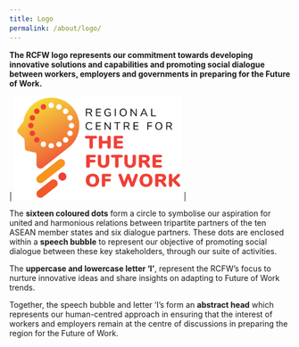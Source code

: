 ```yaml
---
title: Logo
permalink: /about/logo/
---
```

**The RCFW logo represents our commitment towards developing innovative solutions and capabilities and promoting social dialogue between workers, employers and governments in preparing for the Future of Work.**
<br>

| <a href="/images/rcfw-logo-final.png"><img src="/images/rcfw-logo-final.png" style="width:300px;" /></a> | 

The **sixteen coloured dots** form a circle to symbolise our aspiration for united and harmonious relations between tripartite partners of the ten ASEAN member states and six dialogue partners. These dots are enclosed within a **speech bubble** to represent our objective of promoting social dialogue between these key stakeholders, through our suite of activities.

The **uppercase and lowercase letter ‘I’**, represent the RCFW’s focus to nurture innovative ideas and share insights on adapting to Future of Work trends. 

Together, the speech bubble and letter ‘I’s form an **abstract head** which represents our human-centred approach in ensuring that the interest of workers and employers remain at the centre of discussions in preparing the region for the Future of Work.
